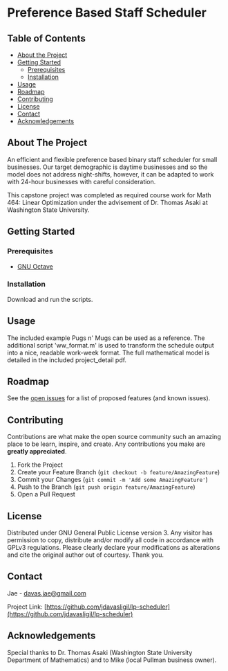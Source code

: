 # Preference Based Staff Scheduler

<!-- TABLE OF CONTENTS -->
## Table of Contents

* [About the Project](#about-the-project)
  <!-- * [Built With](#built-with) -->
* [Getting Started](#getting-started)
  * [Prerequisites](#prerequisites)
  * [Installation](#installation)
* [Usage](#usage)
* [Roadmap](#roadmap)
* [Contributing](#contributing)
* [License](#license)
* [Contact](#contact)
* [Acknowledgements](#acknowledgements)


<!-- ABOUT THE PROJECT -->
## About The Project

An efficient and flexible preference based binary staff scheduler for small businesses. Our target demographic is daytime businesses and so the model does not address night-shifts, however, it can be adapted to work with 24-hour businesses with careful consideration.

This capstone project was completed as required course work for Math 464: Linear Optimization under the advisement of Dr. Thomas Asaki at Washington State University.

<!-- ### Built With -->


<!-- GETTING STARTED -->
## Getting Started


### Prerequisites

* [GNU Octave](https://www.gnu.org/software/octave/download)


### Installation

Download and run the scripts.



<!-- USAGE EXAMPLES -->
## Usage

The included example Pugs n' Mugs can be used as a reference. The additional script 'ww_format.m' is used to transform the schedule output into a nice, readable work-week format. The full mathematical model is detailed in the included project_detail pdf.



<!-- ROADMAP -->
## Roadmap

See the [open issues](https://github.com/jdavasligil/lp-scheduler/issues) for a list of proposed features (and known issues).



<!-- CONTRIBUTING -->
## Contributing

Contributions are what make the open source community such an amazing place to be learn, inspire, and create. Any contributions you make are **greatly appreciated**.

1. Fork the Project
2. Create your Feature Branch (`git checkout -b feature/AmazingFeature`)
3. Commit your Changes (`git commit -m 'Add some AmazingFeature'`)
4. Push to the Branch (`git push origin feature/AmazingFeature`)
5. Open a Pull Request


<!-- LICENSE -->
## License
Distributed under GNU General Public License version 3. Any visitor has permission to copy, distribute and/or modify all code in accordance with GPLv3 regulations. Please clearly declare your modifications as alterations and cite the original author out of courtesy. Thank you.



<!-- CONTACT -->
## Contact

Jae - davas.jae@gmail.com

Project Link: [https://github.com/jdavasligil/lp-scheduler](https://github.com/jdavasligil/lp-scheduler)



<!-- ACKNOWLEDGEMENTS -->
## Acknowledgements

Special thanks to Dr. Thomas Asaki (Washington State University Department of Mathematics) and to Mike (local Pullman business owner).

